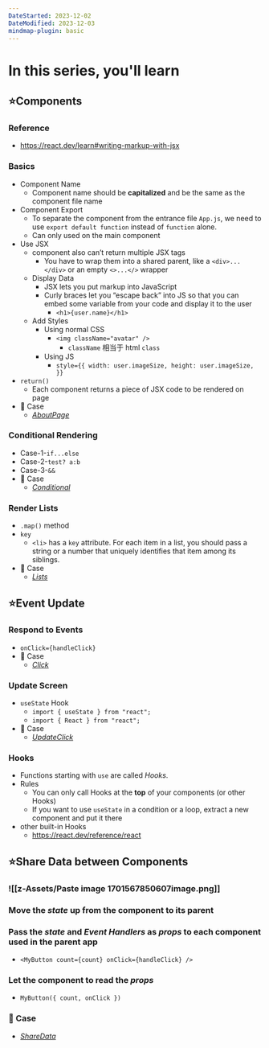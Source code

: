 ```yaml
---
DateStarted: 2023-12-02
DateModified: 2023-12-03
mindmap-plugin: basic
---
```


# In this series, you'll learn

## ⭐Components

### Reference
- https://react.dev/learn#writing-markup-with-jsx

### Basics
- Component Name
    - Component name should be **capitalized** and be the same as the component file name
- Component Export
    - To separate the component from the entrance file `App.js`, we need to use `export default function` instead of `function` alone.
    - Can only used on the main component
- Use JSX
    - component also can’t return multiple JSX tags
        - You have to wrap them into a shared parent, like a `<div>...</div>` or an empty `<>...</>` wrapper
    - Display Data
        - JSX lets you put markup into JavaScript
        - Curly braces let you “escape back” into JS so that you can embed some variable from your code and display it to the user
            - `<h1>{user.name}</h1>`
    - Add Styles
        - Using normal CSS
            - `<img className="avatar" />`
                - `className` 相当于 html `class`
        - Using JS
            - `style={{
                 width: user.imageSize, height: user.imageSize, }}`
- `return()`
    - Each component returns a piece of JSX code to be rendered on page
- 📌 Case
    - *[AboutPage](https://github.com/Jenniferwonder/react-tutorial/blob/main/src/components/01-quick-start/AboutPage.jsx)*

### Conditional Rendering
- Case-1-`if...else`
- Case-2-`test? a:b`
- Case-3-`&&`
- 📌 Case
    - *[Conditional](https://github.com/Jenniferwonder/react-tutorial/blob/main/src/components/01-quick-start/Conditional.jsx)*

### Render Lists
- `.map()` method
- `key`
    - `<li>` has a `key` attribute. For each item in a list, you should pass a string or a number that uniquely identifies that item among its siblings.
- 📌 Case
    - *[Lists](https://github.com/Jenniferwonder/react-tutorial/blob/main/src/components/01-quick-start/Lists.jsx)*

## ⭐Event Update

### Respond to Events
- `onClick={handleClick}`
- 📌 Case
    - *[Click](https://github.com/Jenniferwonder/react-tutorial/blob/main/src/components/01-quick-start/Click.jsx)*

### Update Screen
- `useState` Hook
    - `import { useState } from "react";`
    - `import { React } from "react";`
- 📌 Case
    - *[UpdateClick](https://github.com/Jenniferwonder/react-tutorial/blob/main/src/components/01-quick-start/UpdateClick.jsx)*

### Hooks
- Functions starting with `use` are called _Hooks_.
- Rules
    - You can only call Hooks at the **top** of your components (or other Hooks)
    - If you want to use `useState` in a condition or a loop, extract a new component and put it there
- other built-in Hooks
    - https://react.dev/reference/react

## ⭐Share Data between Components

### ![[z-Assets/Paste image 1701567850607image.png]]

### Move the *state* up from the component to its parent

### Pass the *state* and *Event Handlers* as *props* to each component used in the parent app
- `<MyButton count={count} onClick={handleClick} />`

### Let the component to read the *props*
- `MyButton({ count, onClick })`

### 📌 Case
- *[ShareData](https://github.com/Jenniferwonder/react-tutorial/blob/main/src/components/01-quick-start/ShareData.jsx)*
